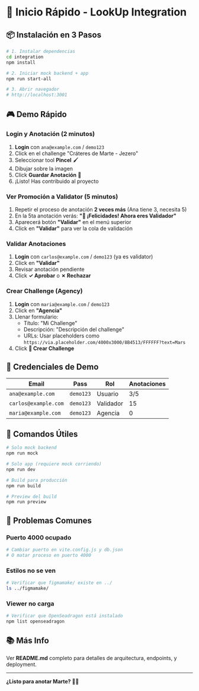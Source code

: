 # 🚀 Inicio Rápido - LookUp Integration

## 📦 Instalación en 3 Pasos

```bash
# 1. Instalar dependencias
cd integration
npm install

# 2. Iniciar mock backend + app
npm run start-all

# 3. Abrir navegador
# http://localhost:3001
```

## 🎮 Demo Rápido

### Login y Anotación (2 minutos)

1. **Login** con `ana@example.com` / `demo123`
2. Click en el challenge "Cráteres de Marte - Jezero"
3. Seleccionar tool **Pincel** 🖌️
4. Dibujar sobre la imagen
5. Click **Guardar Anotación** 💾
6. ¡Listo! Has contribuido al proyecto

### Ver Promoción a Validator (5 minutos)

1. Repetir el proceso de anotación **2 veces más** (Ana tiene 3, necesita 5)
2. En la 5ta anotación verás: **"🎉 ¡Felicidades! Ahora eres Validador"**
3. Aparecerá botón **"Validar"** en el menú superior
4. Click en **"Validar"** para ver la cola de validación

### Validar Anotaciones

1. **Login** con `carlos@example.com` / `demo123` (ya es validator)
2. Click en **"Validar"**
3. Revisar anotación pendiente
4. Click **✓ Aprobar** o **✗ Rechazar**

### Crear Challenge (Agency)

1. **Login** con `maria@example.com` / `demo123`
2. Click en **"Agencia"**
3. Llenar formulario:
   - Título: "Mi Challenge"
   - Descripción: "Descripción del challenge"
   - URLs: Usar placeholders como `https://via.placeholder.com/4000x3000/8B4513/FFFFFF?text=Mars`
4. Click **🚀 Crear Challenge**

## 🎯 Credenciales de Demo

| Email | Pass | Rol | Anotaciones |
|-------|------|-----|-------------|
| `ana@example.com` | `demo123` | Usuario | 3/5 |
| `carlos@example.com` | `demo123` | Validador | 15 |
| `maria@example.com` | `demo123` | Agencia | 0 |

## 🔧 Comandos Útiles

```bash
# Solo mock backend
npm run mock

# Solo app (requiere mock corriendo)
npm run dev

# Build para producción
npm run build

# Preview del build
npm run preview
```

## 🐛 Problemas Comunes

### Puerto 4000 ocupado
```bash
# Cambiar puerto en vite.config.js y db.json
# O matar proceso en puerto 4000
```

### Estilos no se ven
```bash
# Verificar que figmamake/ existe en ../
ls ../figmamake/
```

### Viewer no carga
```bash
# Verificar que OpenSeadragon está instalado
npm list openseadragon
```

## 📚 Más Info

Ver **README.md** completo para detalles de arquitectura, endpoints, y deployment.

---

**¿Listo para anotar Marte? 🚀🔭**

